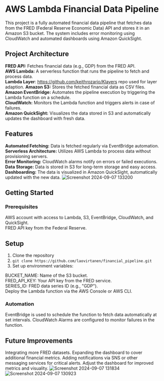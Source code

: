 # AWS Lambda Financial Data Pipeline

This project is a fully automated financial data pipeline that fetches data from the FRED (Federal Reserve Economic Data) API and stores it in an Amazon S3 bucket. The system includes error monitoring using CloudWatch and automated dashboards using Amazon QuickSight.

 ## Project Architecture
 
**FRED API:** Fetches financial data (e.g., GDP) from the FRED API. <br/>
**AWS Lambda:** A serverless function that runs the pipeline to fetch and process data. <br/>
**Lambda Layer**: https://github.com/keithrozario/Klayers repo used for layer adaption.
**Amazon S3:** Stores the fetched financial data as CSV files. <br/>
**Amazon EventBridge:** Automates the pipeline execution by triggering the Lambda function on a schedule. <br/>
**CloudWatch:** Monitors the Lambda function and triggers alerts in case of failures. <br/>
**Amazon QuickSight:** Visualizes the data stored in S3 and automatically updates the dashboard with fresh data. <br/>



## Features

**Automated Fetching:** Data is fetched regularly via EventBridge automation. <br/>
**Serverless Architecture:** Utilizes AWS Lambda to process data without provisioning servers. <br/>
**Error Monitoring:** CloudWatch alarms notify on errors or failed executions. <br/>
**Data Storage:** Data is stored in S3 for long-term storage and easy access. <br >
**Dashboarding:** The data is visualized in Amazon QuickSight, automatically updated with the new data.
![Screenshot 2024-09-07 133200](https://github.com/user-attachments/assets/396a4238-bab6-4a6f-85f3-cd49c7bfcdc8)

## Getting Started
### Prerequisites
AWS account with access to Lambda, S3, EventBridge, CloudWatch, and QuickSight. <br />
FRED API key from the Federal Reserve.

## Setup
1. Clone the repository
2. `git clone https://github.com/laovirtanen/financial_pipeline.git`
3. Set up environment variables:

BUCKET_NAME: Name of the S3 bucket. <br/>
FRED_API_KEY: Your API key from the FRED service. <br/>
SERIES_ID: FRED data series ID (e.g., "GDP"). <br/>
Deploy the Lambda function via the AWS Console or AWS CLI.

### Automation
EventBridge is used to schedule the function to fetch data automatically at set intervals.
CloudWatch Alarms are configured to monitor failures in the function.

## Future Improvements
Integrating more FRED datasets.
Expanding the dashboard to cover additional financial metrics.
Adding notifications via SNS or other messaging services for critical alerts.
Adjust the dashboard for improved metrics and visuality.
![Screenshot 2024-09-07 131834](https://github.com/user-attachments/assets/d43073b5-3c24-4664-81ea-bf7856f060ed)
![Screenshot 2024-09-07 130923](https://github.com/user-attachments/assets/f6117181-4e4c-4121-9895-728b77c37d80)

